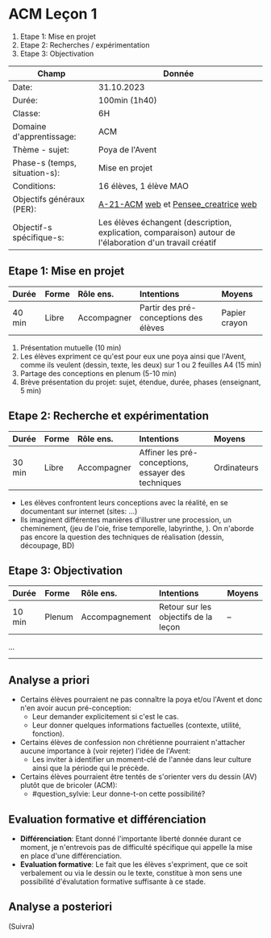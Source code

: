 # ACM Leçon 1

1. Etape 1: Mise en projet
2. Etape 2: Recherches / expérimentation
3. Etape 3: Objectivation

| Champ                         | Donnée   |
|-------------------------------|----|
| Date:                         |  31.10.2023 |
| Durée:                        | 100min (1h40)  |
| Classe:                       |  6H  |
| Domaine d'apprentissage:      |   ACM  |
| Thème - sujet:                | Poya de l'Avent |
| Phase-s (temps, situation-s): |  Mise en projet  |
| Conditions:                   |  16 élèves, 1 élève MAO  |
| Objectifs généraux (PER):     | [A-21-ACM](A-21-ACM.md) [web](https://portail.ciip.ch/per/learning-objectives/94#cell-learning-5315) et [Pensee_creatrice](Pensee_creatrice.md) [web](https://portail.ciip.ch/per/transversal-capacities/4)|
| Objectif-s spécifique-s:      | Les élèves échangent (description, explication, comparaison) autour de l'élaboration d'un travail créatif |

## Etape 1: Mise en projet

| Durée | Forme | Rôle ens. | Intentions | Moyens |
|:----- |:----- |:--------- |:---------- |:------ |
| 40 min | Libre |  Accompagner    |   Partir des pré-conceptions des élèves    | Papier crayon   |

1. Présentation mutuelle (10 min)
2. Les élèves expriment ce qu'est pour eux une poya ainsi que l'Avent, comme ils veulent (dessin, texte, les deux) sur 1 ou 2 feuilles A4 (15 min)
3. Partage des conceptions en plenum (5-10 min)
5. Brève présentation du projet: sujet, étendue, durée, phases (enseignant, 5 min)

## Etape 2: Recherche et expérimentation

| Durée | Forme | Rôle ens. | Intentions | Moyens |
|:----- |:----- |:--------- |:---------- |:------ |
| 30 min | Libre |   Accompagner   |  Affiner les pré-conceptions, essayer des techniques | Ordinateurs   |

- Les élèves confrontent leurs conceptions avec la réalité, en se documentant sur internet (sites: ...)
- Ils imaginent différentes manières d'illustrer une procession, un cheminement,  (jeu de l'oie, frise temporelle, labyrinthe, ). On n'aborde pas encore la question des techniques de réalisation (dessin, découpage, BD)

## Etape 3: Objectivation

| Durée | Forme | Rôle ens. | Intentions | Moyens |
|:----- |:----- |:--------- |:---------- |:------ |
| 10 min | Plenum |  Accompagnement |  Retour sur les objectifs de la leçon     |  –  |

...

---

## Analyse a priori

- Certains élèves pourraient ne pas connaître la poya et/ou l'Avent et donc n'en avoir aucun pré-conception:
	- Leur demander explicitement si c'est le cas.
	- Leur donner quelques informations factuelles (contexte, utilité, fonction).
- Certains élèves de confession non chrétienne pourraient n'attacher aucune importance à (voir rejeter) l'idée de l'Avent:
	- Les inviter à identifier un moment-clé de l'année dans leur culture ainsi que la période qui le précède.
- Certains élèves pourraient être tentés de s'orienter vers du dessin (AV) plutôt que de bricoler (ACM):
	- #question_sylvie: Leur donne-t-on cette possibilité?

## Evaluation formative et différenciation

- **Différenciation**: Etant donné l'importante liberté donnée durant ce moment, je n'entrevois pas de difficulté spécifique qui appelle la mise en place d'une différenciation.
- **Evaluation formative**: Le fait que les élèves s'expriment, que ce soit verbalement ou via le dessin ou le texte, constitue à mon sens une possibilité d'évalutation formative suffisante à ce stade.

## Analyse a posteriori

(Suivra)

